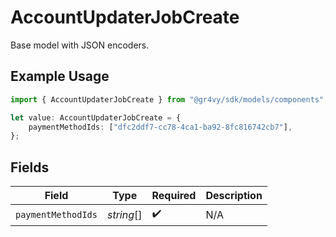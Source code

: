 # AccountUpdaterJobCreate

Base model with JSON encoders.

## Example Usage

```typescript
import { AccountUpdaterJobCreate } from "@gr4vy/sdk/models/components";

let value: AccountUpdaterJobCreate = {
    paymentMethodIds: ["dfc2ddf7-cc78-4ca1-ba92-8fc816742cb7"],
};
```

## Fields

| Field              | Type               | Required           | Description        |
| ------------------ | ------------------ | ------------------ | ------------------ |
| `paymentMethodIds` | *string*[]         | :heavy_check_mark: | N/A                |